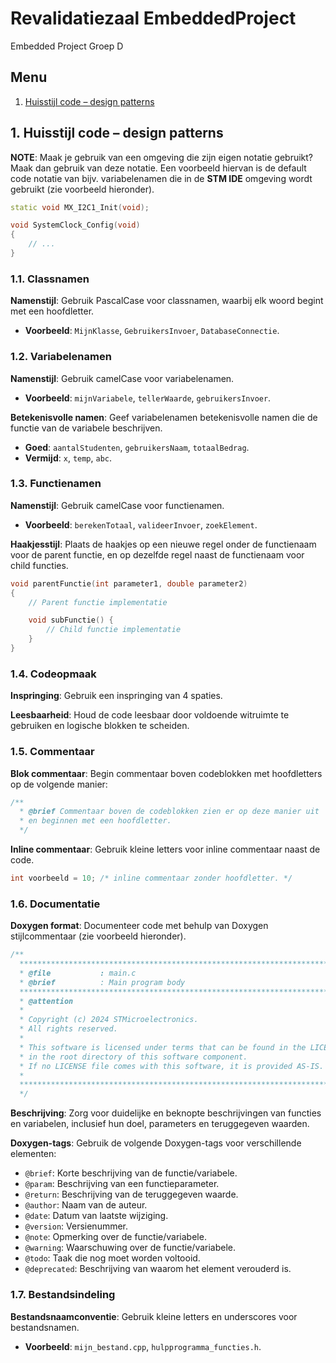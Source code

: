 # Revalidatiezaal EmbeddedProject

Embedded Project Groep D

## Menu

1. [Huisstijl code – design patterns](#1-huisstijl-code–-design-patterns)

## 1. Huisstijl code – design patterns

**NOTE**: Maak je gebruik van een omgeving die zijn eigen notatie gebruikt? Maak dan gebruik van deze notatie. Een voorbeeld hiervan is de default code notatie van bijv. variabelenamen die in de **STM IDE** omgeving wordt gebruikt (zie voorbeeld hieronder).

```cpp
static void MX_I2C1_Init(void);

void SystemClock_Config(void)
{
    // ... 
}
```

### 1.1. Classnamen

**Namenstijl**: Gebruik PascalCase voor classnamen, waarbij elk woord begint met een hoofdletter.

* **Voorbeeld**: `MijnKlasse`, `GebruikersInvoer`, `DatabaseConnectie`.

### 1.2. Variabelenamen

**Namenstijl**: Gebruik camelCase voor variabelenamen.

* **Voorbeeld**: `mijnVariabele`, `tellerWaarde`, `gebruikersInvoer`.

**Betekenisvolle namen**: Geef variabelenamen betekenisvolle namen die de functie van de variabele beschrijven.

* **Goed**: `aantalStudenten`, `gebruikersNaam`, `totaalBedrag`.
* **Vermijd**: `x`, `temp`, `abc`.

### 1.3. Functienamen

**Namenstijl**: Gebruik camelCase voor functienamen.

* **Voorbeeld**: `berekenTotaal`, `valideerInvoer`, `zoekElement`.

**Haakjesstijl**: Plaats de haakjes op een nieuwe regel onder de functienaam voor de parent functie, en op dezelfde regel naast de functienaam voor child functies.

```cpp
void parentFunctie(int parameter1, double parameter2)
{
    // Parent functie implementatie

    void subFunctie() {
        // Child functie implementatie
    }
}
```

### 1.4. Codeopmaak

**Inspringing**: Gebruik een inspringing van 4 spaties.

**Leesbaarheid**: Houd de code leesbaar door voldoende witruimte te gebruiken en logische blokken te scheiden.

### 1.5. Commentaar

**Blok commentaar**: Begin commentaar boven codeblokken met hoofdletters op de volgende manier:

```cpp
/**
  * @brief Commentaar boven de codeblokken zien er op deze manier uit
  * en beginnen met een hoofdletter.
  */
```

**Inline commentaar**: Gebruik kleine letters voor inline commentaar naast de code.

```cpp
int voorbeeld = 10; /* inline commentaar zonder hoofdletter. */
```

### 1.6. Documentatie

**Doxygen format**: Documenteer code met behulp van Doxygen stijlcommentaar (zie voorbeeld hieronder).

```cpp
/**
  ******************************************************************************
  * @file           : main.c
  * @brief          : Main program body
  ******************************************************************************
  * @attention
  *
  * Copyright (c) 2024 STMicroelectronics.
  * All rights reserved.
  *
  * This software is licensed under terms that can be found in the LICENSE file
  * in the root directory of this software component.
  * If no LICENSE file comes with this software, it is provided AS-IS.
  *
  ******************************************************************************
  */
```

**Beschrijving**: Zorg voor duidelijke en beknopte beschrijvingen van functies en variabelen, inclusief hun doel, parameters en teruggegeven waarden.

**Doxygen-tags**: Gebruik de volgende Doxygen-tags voor verschillende elementen:

* `@brief`: Korte beschrijving van de functie/variabele.
* `@param`: Beschrijving van een functieparameter.
* `@return`: Beschrijving van de teruggegeven waarde.
* `@author`: Naam van de auteur.
* `@date`: Datum van laatste wijziging.
* `@version`: Versienummer.
* `@note`: Opmerking over de functie/variabele.
* `@warning`: Waarschuwing over de functie/variabele.
* `@todo`: Taak die nog moet worden voltooid.
* `@deprecated`: Beschrijving van waarom het element verouderd is.

### 1.7. Bestandsindeling

**Bestandsnaamconventie**: Gebruik kleine letters en underscores voor bestandsnamen.

* **Voorbeeld**: `mijn_bestand.cpp`, `hulpprogramma_functies.h`.
